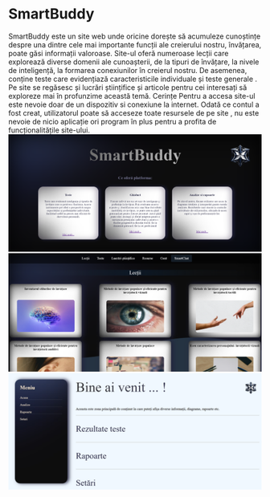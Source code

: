 <h1>SmartBuddy </h1>
SmartBuddy este un site web unde oricine dorește să acumuleze cunoștințe despre una dintre cele mai importante funcții ale creierului nostru, învățarea, poate găsi informații valoroase.
	Site-ul oferă numeroase lecții care explorează diverse domenii ale cunoașterii, de la tipuri de învățare, la nivele de inteligență, la formarea conexiunilor în creierul nostru. De asemenea, conține teste care evidențiază caracteristicile individuale și teste generale .
	Pe site se regăsesc și lucrări științifice și articole pentru cei interesați să exploreze mai în profunzime această temă.
Cerințe
	Pentru a accesa site-ul  este nevoie doar de un dispozitiv si conexiune la internet.
	Odată ce contul a fost creat, utilizatorul poate să acceseze toate resursele de pe site , nu este nevoie de nicio aplicație ori program în plus pentru a profita de funcționalitățile site-ului.
<img src="acasa.png">
<img src="cont.png">
<img src="dash.png">

